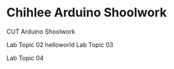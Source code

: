 # Chihlee Arduino Shoolwork
CUT Arduino Shoolwork

Lab Topic 02
  helloworld
Lab Topic 03

Lab Topic 04
